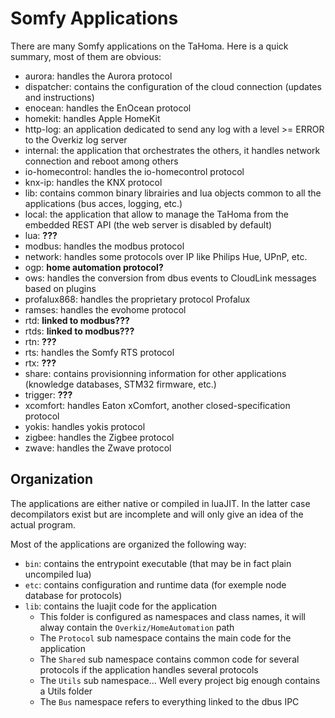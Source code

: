 # Somfy Applications

There are many Somfy applications on the TaHoma. Here is a quick summary, most of them are obvious:

* aurora: handles the Aurora protocol
* dispatcher: contains the configuration of the cloud connection (updates and instructions)
* enocean: handles the EnOcean protocol
* homekit: handles Apple HomeKit
* http-log: an application dedicated to send any log with a level >= ERROR to the Overkiz log server
* internal: the application that orchestrates the others, it handles network connection and reboot among others
* io-homecontrol: handles the io-homecontrol protocol
* knx-ip: handles the KNX protocol
* lib: contains common binary librairies and lua objects common to all the applications (bus acces, logging, etc.)
* local: the application that allow to manage the TaHoma from the embedded REST API (the web server is disabled by default)
* lua: **???**
* modbus: handles the modbus protocol
* network: handles some protocols over IP like Philips Hue, UPnP, etc.
* ogp: **home automation protocol?**
* ows: handles the conversion from dbus events to CloudLink messages based on plugins
* profalux868: handles the proprietary protocol Profalux
* ramses: handles the evohome protocol
* rtd: **linked to modbus???**
* rtds: **linked to modbus???**
* rtn: **???**
* rts: handles the Somfy RTS protocol
* rtx: **???**
* share: contains provisionning information for other applications (knowledge databases, STM32 firmware, etc.)
* trigger: **???**
* xcomfort: handles Eaton xComfort, another closed-specification protocol
* yokis: handles yokis protocol
* zigbee: handles the Zigbee protocol
* zwave: handles the Zwave protocol

## Organization

The applications are either native or compiled in luaJIT. In the latter case decompilators exist but are incomplete and will only give an idea of the actual program.

Most of the applications are organized the following way:

* `bin`: contains the entrypoint executable (that may be in fact plain uncompiled lua)
* `etc`: contains configuration and runtime data (for exemple node database for protocols)
* `lib`: contains the luajit code for the application
  * This folder is configured as namespaces and class names, it will alway contain the `Overkiz/HomeAutomation` path
  * The `Protocol` sub namespace contains the main code for the application
  * The `Shared` sub namespace contains common code for several protocols if the application handles several protocols
  * The `Utils` sub namespace... Well every project big enough contains a Utils folder
  * The `Bus` namespace refers to everything linked to the dbus IPC
